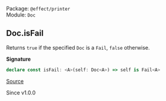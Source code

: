 Package: `@effect/printer`<br />
Module: `Doc`<br />

## Doc.isFail

Returns `true` if the specified `Doc` is a `Fail`, `false` otherwise.

**Signature**

```ts
declare const isFail: <A>(self: Doc<A>) => self is Fail<A>
```

[Source](https://github.com/Effect-TS/effect/tree/main/packages/printer/src/Doc.ts#L326)

Since v1.0.0